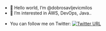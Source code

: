- 👋 Hello world, I’m @dobrosavljevicmilos
- 👀 I’m interested in AWS, DevOps, Java.. </br> </br>
- You can follow me on Twitter: [![Twitter URL](https://img.shields.io/twitter/url/https/twitter.com/milosd36.svg?style=social&label=Follow%20%40milosd36)](https://twitter.com/milosd36)

<!---
dobrosavljevicmilos/dobrosavljevicmilos is a ✨ special ✨ repository because its `README.md` (this file) appears on your GitHub profile.
You can click the Preview link to take a look at your changes.
--->
